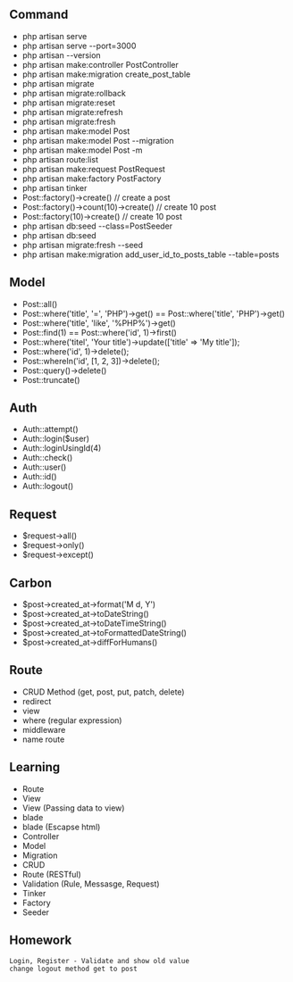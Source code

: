 ## Command

- php artisan serve
- php artisan serve --port=3000
- php artisan --version
- php artisan make:controller PostController
- php artisan make:migration create_post_table
- php artisan migrate
- php artisan migrate:rollback
- php artisan migrate:reset
- php artisan migrate:refresh
- php artisan migrate:fresh
- php artisan make:model Post
- php artisan make:model Post --migration
- php artisan make:model Post -m
- php artisan route:list
- php artisan make:request PostRequest
- php artisan make:factory PostFactory
- php artisan tinker
- Post::factory()->create() // create a post
- Post::factory()->count(10)->create() // create 10 post
- Post::factory(10)->create() // create 10 post
- php artisan db:seed --class=PostSeeder
- php artisan db:seed
- php artisan migrate:fresh --seed
- php artisan make:migration add_user_id_to_posts_table --table=posts

## Model
- Post::all()
- Post::where('title', '=', 'PHP')->get() == Post::where('title', 'PHP')->get()
- Post::where('title', 'like', '%PHP%')->get()
- Post::find(1) == Post::where('id', 1)->first()
- Post::where('titel', 'Your title')->update(['title' => 'My title']);
- Post::where('id', 1)->delete();
- Post::whereIn('id', [1, 2, 3])->delete();
- Post::query()->delete()
- Post::truncate()


## Auth

- Auth::attempt()
- Auth::login($user)
- Auth::loginUsingId(4)
- Auth::check()
- Auth::user()
- Auth::id()
- Auth::logout()

## Request

- $request->all()
- $request->only()
- $request->except()

## Carbon

- $post->created_at->format('M d, Y') 
- $post->created_at->toDateString() 
- $post->created_at->toDateTimeString() 
- $post->created_at->toFormattedDateString() 
- $post->created_at->diffForHumans()

## Route

- CRUD Method (get, post, put, patch, delete)
- redirect
- view
- where (regular expression)
- middleware
- name route
## Learning

- Route
- View
- View (Passing data to view)
- blade
- blade (Escapse html)
- Controller
- Model
- Migration
- CRUD
- Route (RESTful)
- Validation (Rule, Messasge, Request)
- Tinker
- Factory
- Seeder

## Homework

```
Login, Register - Validate and show old value
change logout method get to post
```